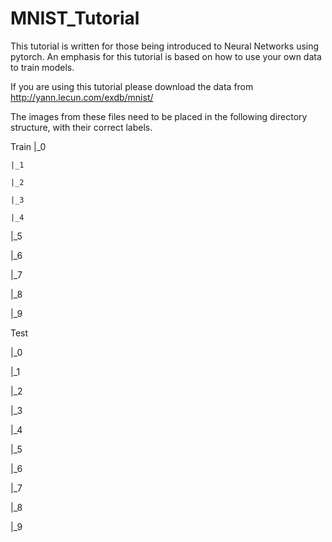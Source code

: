 # MNIST_Tutorial

This tutorial is written for those being introduced to Neural Networks using pytorch.
An emphasis for this tutorial is based on how to use your own data to train models. 

If you are using this tutorial please download the data from http://yann.lecun.com/exdb/mnist/

The images from these files need to be placed in the following directory structure, with their correct labels.

Train 
    |_0

    |_1

    |_2

    |_3

    |_4

  |_5

  |_6

  |_7

  |_8

  |_9


Test

  |_0

  |_1

  |_2

  |_3

  |_4

  |_5

  |_6

  |_7

  |_8

  |_9
